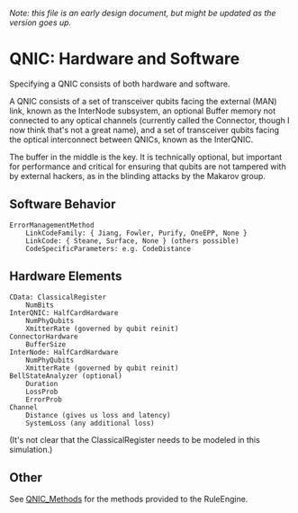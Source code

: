 
*Note: this file is an early design document, but might be updated as the version goes up.*

# QNIC: Hardware and Software #

Specifying a QNIC consists of both hardware and software.

A QNIC consists of a set of transceiver qubits facing the external
(MAN) link, known as the InterNode subsystem, an optional Buffer
memory not connected to any optical channels (currently called the
Connector, though I now think that's not a great name), and a set of
transceiver qubits facing the optical interconnect between QNICs,
known as the InterQNIC.

The buffer in the middle is the key.  It is technically optional, but
important for performance and critical for ensuring that qubits are
not tampered with by external hackers, as in the blinding attacks by
the Makarov group.

## Software Behavior ##

    ErrorManagementMethod
        LinkCodeFamily: { Jiang, Fowler, Purify, OneEPP, None }
        LinkCode: { Steane, Surface, None } (others possible)
        CodeSpecificParameters: e.g. CodeDistance

## Hardware Elements ##

    CData: ClassicalRegister
        NumBits
    InterQNIC: HalfCardHardware
        NumPhyQubits
        XmitterRate (governed by qubit reinit)
    ConnectorHardware
        BufferSize
    InterNode: HalfCardHardware
        NumPhyQubits
        XmitterRate (governed by qubit reinit)
    BellStateAnalyzer (optional)
        Duration
        LossProb
        ErrorProb
    Channel
        Distance (gives us loss and latency)
        SystemLoss (any additional loss)

(It's not clear that the ClassicalRegister needs to be modeled in this
simulation.)

## Other ##

See [QNIC_Methods](QNIC_Methods) for the methods provided to the
RuleEngine.
